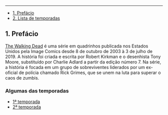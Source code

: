 ***
* [1. Prefácio](#1-prefácio)
* [2. Lista de temporadas](#2-lista-de-temporadas)

## 1. Prefácio

[The Walking Dead](https://thewalkingdead.com.br/) é uma série em quadrinhos publicada nos Estados Unidos pela Image Comics desde 8 de outubro de 2003 à 3 de julho de 2019. A história foi criada e escrita por Robert Kirkman e o desenhista Tony Moore, substituído por Charlie Adlard a partir da edição número 7. Na série, a história é focada em um grupo de sobreviventes liderados por um ex-oficial de polícia chamado Rick Grimes, que se unem na luta para superar o caos de zumbis.

### Algumas das temporadas

* [1ª temporada](http://www.adorocinema.com/series/serie-7330/temporada-16736/)
* [2ª temporada](https://www.adorocinema.com/series/serie-7330/temporada-18736/)


